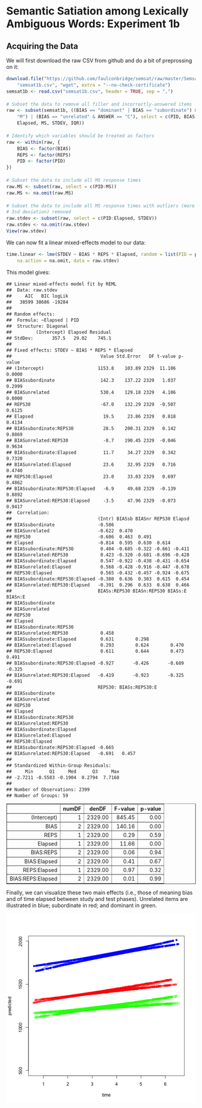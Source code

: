 Semantic Satiation among Lexically Ambiguous Words: Experiment 1b
=================================================================

Acquiring the Data
------------------

We will first download the raw CSV from github and do a bit of preprossing on it:


```r
download.file("https://github.com/faulconbridge/semsat/raw/master/Semsat1b/Semsat1b_compiled.csv", 
    "semsat1b.csv", "wget", extra = "--no-check-certificate")
semsat1b <- read.csv("semsat1b.csv", header = TRUE, sep = ",")

# Subset the data to remove all filler and incorrectly-answered items
raw <- subset(semsat1b, ((BIAS == "dominant" | BIAS == "subordinate") & ANSWER == 
    "M") | (BIAS == "unrelated" & ANSWER == "C"), select = c(PID, BIAS, REPS, 
    Elapsed, MS, STDEV, IQR))

# Identify which variables should be treated as factors
raw <- within(raw, {
    BIAS <- factor(BIAS)
    REPS <- factor(REPS)
    PID <- factor(PID)
})

# Subset the data to include all MS response times
raw.MS <- subset(raw, select = c(PID:MS))
raw.MS <- na.omit(raw.MS)

# Subset the data to include all MS response times with outliers (more than
# 3sd deviation) removed
raw.stdev <- subset(raw, select = c(PID:Elapsed, STDEV))
raw.stdev <- na.omit(raw.stdev)
View(raw.stdev)
```


We can now fit a linear mixed-effects model to our data:



```r
time.linear <- lme(STDEV ~ BIAS * REPS * Elapsed, random = list(PID = pdDiag(~Elapsed)), 
    na.action = na.omit, data = raw.stdev)
```

This model gives:

```
## Linear mixed-effects model fit by REML
##  Data: raw.stdev 
##     AIC   BIC logLik
##   38599 38686 -19284
## 
## Random effects:
##  Formula: ~Elapsed | PID
##  Structure: Diagonal
##         (Intercept) Elapsed Residual
## StdDev:       357.5   29.02    745.1
## 
## Fixed effects: STDEV ~ BIAS * REPS * Elapsed 
##                                 Value Std.Error   DF t-value p-value
## (Intercept)                    1153.8    103.89 2329  11.106  0.0000
## BIASsubordinate                 142.3    137.22 2329   1.037  0.2999
## BIASunrelated                   530.4    129.18 2329   4.106  0.0000
## REPS30                          -67.0    132.29 2329  -0.507  0.6125
## Elapsed                          19.5     23.86 2329   0.818  0.4134
## BIASsubordinate:REPS30           28.5    200.31 2329   0.142  0.8869
## BIASunrelated:REPS30             -8.7    190.45 2329  -0.046  0.9634
## BIASsubordinate:Elapsed          11.7     34.27 2329   0.342  0.7320
## BIASunrelated:Elapsed            23.6     32.95 2329   0.716  0.4740
## REPS30:Elapsed                   23.0     33.03 2329   0.697  0.4862
## BIASsubordinate:REPS30:Elapsed   -6.9     49.68 2329  -0.139  0.8892
## BIASunrelated:REPS30:Elapsed     -3.5     47.96 2329  -0.073  0.9417
##  Correlation: 
##                                (Intr) BIASsb BIASnr REPS30 Elapsd
## BIASsubordinate                -0.586                            
## BIASunrelated                  -0.622  0.470                     
## REPS30                         -0.606  0.463  0.491              
## Elapsed                        -0.814  0.595  0.630  0.614       
## BIASsubordinate:REPS30          0.404 -0.685 -0.322 -0.661 -0.411
## BIASunrelated:REPS30            0.423 -0.320 -0.681 -0.696 -0.428
## BIASsubordinate:Elapsed         0.547 -0.922 -0.438 -0.431 -0.654
## BIASunrelated:Elapsed           0.568 -0.428 -0.916 -0.447 -0.678
## REPS30:Elapsed                  0.565 -0.432 -0.457 -0.924 -0.675
## BIASsubordinate:REPS30:Elapsed -0.380  0.636  0.303  0.615  0.454
## BIASunrelated:REPS30:Elapsed   -0.391  0.296  0.633  0.638  0.466
##                                BIASs:REPS30 BIASn:REPS30 BIASs:E BIASn:E
## BIASsubordinate                                                         
## BIASunrelated                                                           
## REPS30                                                                  
## Elapsed                                                                 
## BIASsubordinate:REPS30                                                  
## BIASunrelated:REPS30            0.458                                   
## BIASsubordinate:Elapsed         0.631        0.298                      
## BIASunrelated:Elapsed           0.293        0.624        0.470         
## REPS30:Elapsed                  0.611        0.644        0.473   0.491 
## BIASsubordinate:REPS30:Elapsed -0.927       -0.426       -0.689  -0.325 
## BIASunrelated:REPS30:Elapsed   -0.419       -0.923       -0.325  -0.691 
##                                REPS30: BIASs:REPS30:E
## BIASsubordinate                                      
## BIASunrelated                                        
## REPS30                                               
## Elapsed                                              
## BIASsubordinate:REPS30                               
## BIASunrelated:REPS30                                 
## BIASsubordinate:Elapsed                              
## BIASunrelated:Elapsed                                
## REPS30:Elapsed                                       
## BIASsubordinate:REPS30:Elapsed -0.665                
## BIASunrelated:REPS30:Elapsed   -0.691   0.457        
## 
## Standardized Within-Group Residuals:
##     Min      Q1     Med      Q3     Max 
## -2.7211 -0.5583 -0.1904  0.2794  7.7168 
## 
## Number of Observations: 2399
## Number of Groups: 59
```

<!-- html table generated in R 3.1.0 by xtable 1.7-3 package -->
<!-- Wed May 14 10:45:20 2014 -->
<TABLE border=1>
<TR> <TH>  </TH> <TH> numDF </TH> <TH> denDF </TH> <TH> F-value </TH> <TH> p-value </TH>  </TR>
  <TR> <TD align="right"> (Intercept) </TD> <TD align="right">   1 </TD> <TD align="right"> 2329.00 </TD> <TD align="right"> 845.45 </TD> <TD align="right"> 0.00 </TD> </TR>
  <TR> <TD align="right"> BIAS </TD> <TD align="right">   2 </TD> <TD align="right"> 2329.00 </TD> <TD align="right"> 140.16 </TD> <TD align="right"> 0.00 </TD> </TR>
  <TR> <TD align="right"> REPS </TD> <TD align="right">   1 </TD> <TD align="right"> 2329.00 </TD> <TD align="right"> 0.29 </TD> <TD align="right"> 0.59 </TD> </TR>
  <TR> <TD align="right"> Elapsed </TD> <TD align="right">   1 </TD> <TD align="right"> 2329.00 </TD> <TD align="right"> 11.66 </TD> <TD align="right"> 0.00 </TD> </TR>
  <TR> <TD align="right"> BIAS:REPS </TD> <TD align="right">   2 </TD> <TD align="right"> 2329.00 </TD> <TD align="right"> 0.06 </TD> <TD align="right"> 0.94 </TD> </TR>
  <TR> <TD align="right"> BIAS:Elapsed </TD> <TD align="right">   2 </TD> <TD align="right"> 2329.00 </TD> <TD align="right"> 0.41 </TD> <TD align="right"> 0.67 </TD> </TR>
  <TR> <TD align="right"> REPS:Elapsed </TD> <TD align="right">   1 </TD> <TD align="right"> 2329.00 </TD> <TD align="right"> 0.97 </TD> <TD align="right"> 0.32 </TD> </TR>
  <TR> <TD align="right"> BIAS:REPS:Elapsed </TD> <TD align="right">   2 </TD> <TD align="right"> 2329.00 </TD> <TD align="right"> 0.01 </TD> <TD align="right"> 0.99 </TD> </TR>
   </TABLE>


Finally, we can visualize these two main effects (i.e., those of meaning bias and of time elapsed between study and test phases). Unrelated items are illustrated in blue; subordinate in red; and dominant in green.

![plot of chunk unnamed-chunk-6](figure/unnamed-chunk-6.png) 

